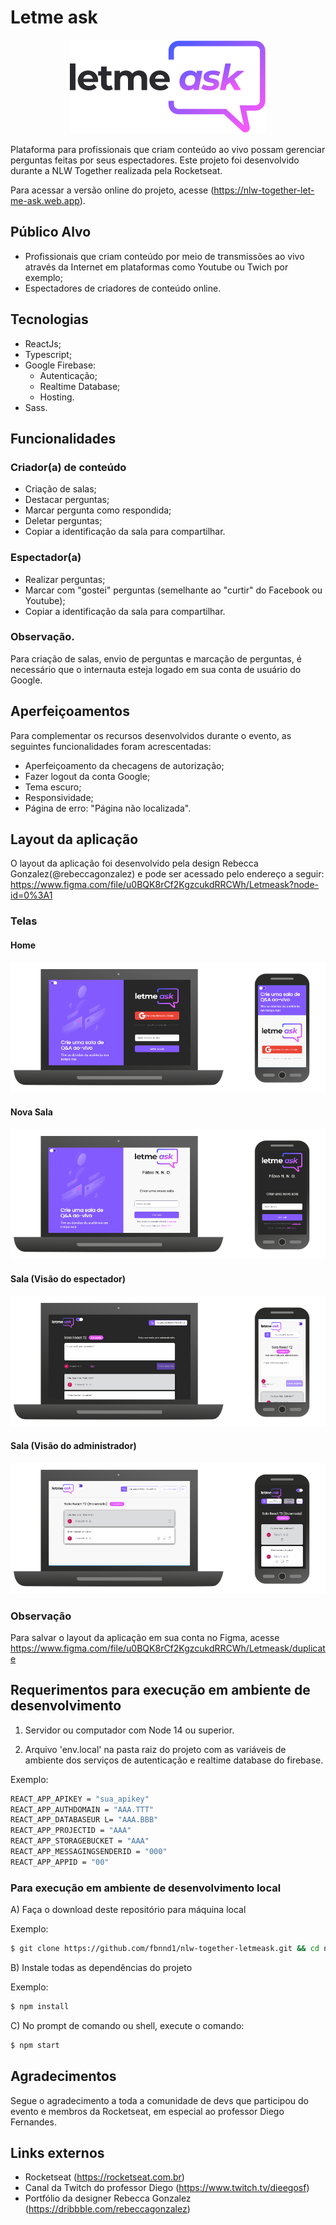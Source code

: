 # Letme ask

<div align="center">
  <img src=".github/logo.svg" alt="Letmeask logo">
</div>

Plataforma para profissionais que criam conteúdo ao vivo possam gerenciar perguntas feitas por seus espectadores. Este projeto foi desenvolvido durante a NLW Together realizada pela Rocketseat.  

Para acessar a versão online do projeto, acesse (https://nlw-together-let-me-ask.web.app).  

## Público Alvo

- Profissionais que criam conteúdo por meio de transmissões ao vivo através da Internet em plataformas como Youtube ou Twich por exemplo;  
- Espectadores de criadores de conteúdo online.  

## Tecnologias

- ReactJs;  
- Typescript;  
- Google Firebase:  
    - Autenticação;  
    - Realtime Database;  
    - Hosting.
- Sass.

## Funcionalidades

### Criador(a) de conteúdo

- Criação de salas;  
- Destacar perguntas;    
- Marcar pergunta como respondida;   
- Deletar perguntas;  
- Copiar a identificação da sala para compartilhar.  

### Espectador(a)

- Realizar perguntas;  
- Marcar com "gostei" perguntas (semelhante ao "curtir" do Facebook ou Youtube);   
- Copiar a identificação da sala para compartilhar.  

### Observação.

Para criação de salas, envio de perguntas e marcação de perguntas, é necessário que o internauta esteja logado em sua conta de usuário do Google.  

## Aperfeiçoamentos

Para complementar os recursos desenvolvidos durante o evento, as seguintes funcionalidades foram acrescentadas:

- Aperfeiçoamento da checagens de autorização;  
- Fazer logout da conta Google;  
- Tema escuro;  
- Responsividade;  
- Página de erro: "Página não localizada".

## Layout da aplicação

O layout da aplicação foi desenvolvido pela design Rebecca Gonzalez(@rebeccagonzalez) e pode ser acessado pelo endereço a seguir:
https://www.figma.com/file/u0BQK8rCf2KgzcukdRRCWh/Letmeask?node-id=0%3A1

### Telas

#### Home

<div align="center">
  <img src=".github/img-home.png" alt="Tela da Home">
</div>

#### Nova Sala

<div align="center">
  <img src=".github/img-new-room.png" alt="Tela Nova Sala">
</div>

#### Sala (Visão do espectador)

<div align="center">
  <img src=".github/img-room.png" alt="Tela Sala - Visão do espectador">
</div>

#### Sala (Visão do administrador)

<div align="center">
  <img src=".github/img-my-room.png" alt="Tela Sala - Visão do administrador">
</div>

### Observação

Para salvar o layout da aplicação em sua conta no Figma, acesse
https://www.figma.com/file/u0BQK8rCf2KgzcukdRRCWh/Letmeask/duplicate

## Requerimentos para execução em ambiente de desenvolvimento

1) Servidor ou computador com Node 14 ou superior.

2) Arquivo 'env.local' na pasta raiz do projeto com as variáveis de ambiente dos serviços de autenticação e realtime database do firebase.

Exemplo:

```bash
REACT_APP_APIKEY = "sua_apikey"
REACT_APP_AUTHDOMAIN = "AAA.TTT"
REACT_APP_DATABASEUR L= "AAA.BBB"
REACT_APP_PROJECTID = "AAA"
REACT_APP_STORAGEBUCKET = "AAA"
REACT_APP_MESSAGINGSENDERID = "000"
REACT_APP_APPID = "00"
```

### Para execução em ambiente de desenvolvimento local

A) Faça o download deste repositório para máquina local

Exemplo:

```bash
$ git clone https://github.com/fbnnd1/nlw-together-letmeask.git && cd nlw-together-letmeask
```

B) Instale todas as dependências do projeto

Exemplo:

```bash
$ npm install
```

C) No prompt de comando ou shell, execute o comando:

```bash
$ npm start
```

## Agradecimentos

Segue o agradecimento a toda a comunidade de devs que participou do evento e membros da Rocketseat, em especial ao professor Diego Fernandes.

## Links externos

- Rocketseat (https://rocketseat.com.br)  
- Canal da Twitch do professor Diego (https://www.twitch.tv/dieegosf)  
- Portfólio da designer Rebecca Gonzalez (https://dribbble.com/rebeccagonzalez)
